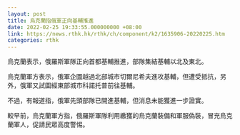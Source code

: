 ```yaml
---
layout: post
title: 烏克蘭指俄軍正向基輔推進
date: 2022-02-25 19:33:55.000000000 +08:00
link: https://news.rthk.hk/rthk/ch/component/k2/1635906-20220225.htm
categories: rthk
---
```


烏克蘭表示，俄羅斯軍隊正向首都基輔推進，部隊集結基輔以北及東北。

烏克蘭軍方表示，俄軍企圖越過北部城市切爾尼希夫進攻基輔，但遭受抵抗，另外，俄軍又試圖經東部城市科諾托普前往基輔。

不過，有報道指，俄軍先頭部隊已開進基輔，但消息未能獲進一步證實。

較早前，烏克蘭軍方指，俄羅斯軍隊利用繳獲的烏克蘭裝備和軍服偽裝，冒充烏克蘭軍人，促請民眾高度警惕。
